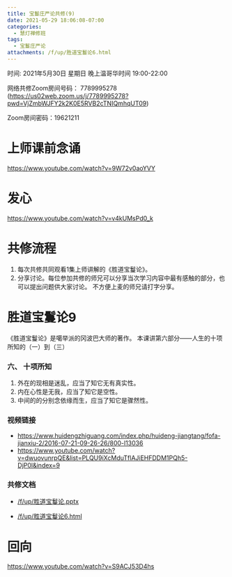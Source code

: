 ```yaml
---
title: 宝鬘庄严论共修(9)
date: 2021-05-29 18:06:08-07:00
categories:
  - 慧灯禅修班
tags:
  - 宝鬘庄严论
attachments: /f/up/胜道宝鬘论6.html
---
```

<!--StartFragment-->
时间: 2021年5月30日 星期日 晚上温哥华时间 19:00-22:00

网络共修Zoom房间号码： 7789995278 (<https://us02web.zoom.us/j/7789995278?pwd=VjZmbWJFY2k2K0E5RVB2cTNIQmhqUT09>)

Zoom房间密码：19621211

# 上师课前念诵

<https://www.youtube.com/watch?v=9W72v0aoYVY>

# 发心

<https://www.youtube.com/watch?v=v4kUMsPd0_k>

# 共修流程

1. 每次共修共同观看1集上师讲解的《胜道宝鬘论》。
2. 分享讨论。每位参加共修的师兄可以分享当次学习内容中最有感触的部分，也可以提出问题供大家讨论。 不方便上麦的师兄请打字分享。

# 胜道宝鬘论9

《胜道宝鬘论》是噶举派的冈波巴大师的著作。 本课讲第六部分——人生的十项所知的（一）到（三）


### 六、 十项所知

1. 外在的现相是迷乱，应当了知它无有真实性。
2. 内在心性是无我，应当了知它是空性。
3. 中间的的分别念依缘而生，应当了知它是骤然性。


### 视频链接

* <https://www.huidengzhiguang.com/index.php/huideng-jiangtang/fofa-jianxiu-2/2016-07-21-09-26-26/800-l13036>
* <https://www.youtube.com/watch?v=dwuovunrpQE&list=PLQU9iXcMduTflAJiEHFDDM1PQh5-DjP0l&index=9>

### 共修文档

* [/f/up/胜道宝鬘论.pptx](http://huidengchanxiu.net/hdv/f/up/%E8%83%9C%E9%81%93%E5%AE%9D%E9%AC%98%E8%AE%BA.pptx)

* [/f/up/胜道宝鬘论6.html](http://huidengchanxiu.net/hdv/f/up/胜道宝鬘论6.html)

# 回向

<https://www.youtube.com/watch?v=S9ACJ53D4hs>

<!--EndFragment-->


